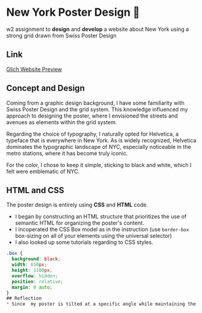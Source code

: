 # New York Poster Design 🗽
w2 assignment to **design** and **develop** a website about New York using a strong grid drawn from Swiss Poster Design
## Link
[Glich Website Preview](https://hexagonal-fortunate-ocicat.glitch.me/w2/)
## Concept and Design
Coming from a graphic design background, I have some familiarity with Swiss Poster Design and the grid system. This knowledge influenced my approach to designing the poster, where I envisioned the streets and avenues as elements within the grid system.

Regarding the choice of typography, I naturally opted for Helvetica, a typeface that is everywhere in New York. As is widely recognized, Helvetica dominates the typographic landscape of NYC, especially noticeable in the metro stations, where it has become truly iconic.

For the color, I chose to keep it simple, sticking to black and white, which I felt were emblematic of NYC.
## HTML and CSS
The poster design is entirely using **CSS** and **HTML** code.
* I began by constructing an HTML structure that prioritizes the use of semantic HTML for organizing the poster's content.
* I incoperated the CSS Box model as in the instruction (use ```border-box``` box-sizing on all of your elements using the universal selector)
* I also looked up some tutorials regarding to CSS styles.
```CSS
.box {
  background: black;
  width: 650px;
  height: 1100px;
  overflow: hidden;
  position: relative;
  margin: 0 auto;
}
## Reflection
* Since  my poster is tilted at a specific angle while maintaining the grid system, adjusting the layout during coding, particularly with ```grid-column``` and ```grid-row```, was challenging.